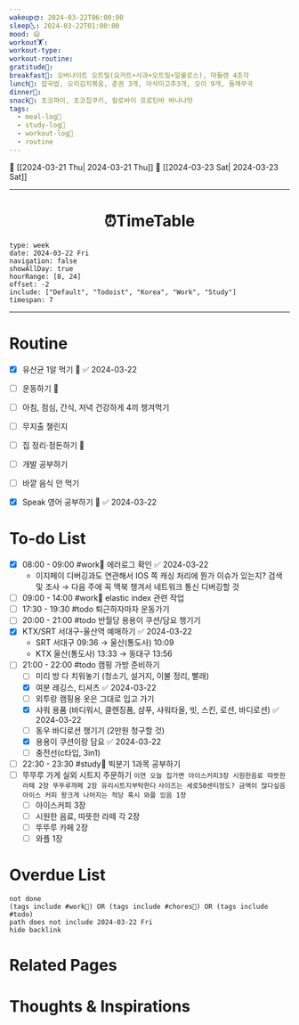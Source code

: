 ```yaml
---
wakeup🌞: 2024-03-22T06:00:00
sleep🌜: 2024-03-22T01:00:00
mood: 😄
workout🏋️: 
workout-type: 
workout-routine: 
gratitude🙏: 
breakfast🍳: 오버나이트 오트밀(요거트+사과+오트밀+알룰로스), 마들렌 4조각
lunch🍚: 잡곡밥, 오리김치볶음, 춘권 3개, 아삭이고추3개, 오이 9개, 들깨무국
dinner🥗: 
snack🍬: 초코파이, 초코칩쿠키, 칼로바이 프로틴바 바나나맛
tags:
  - meal-log📝
  - study-log📓
  - workout-log💪
  - routine
---
```


🔺 [[2024-03-21 Thu| 2024-03-21 Thu]]
🔻 [[2024-03-23 Sat| 2024-03-23 Sat]]
___
<h1> <center>⏰TimeTable </center> </h1>

```gEvent
type: week
date: 2024-03-22 Fri
navigation: false
showAllDay: true
hourRange: [8, 24]
offset: -2
include: ["Default", "Todoist", "Korea", "Work", "Study"]
timespan: 7
```

--- 


# Routine 

- [x] 유산균 1알 먹기 🔼 ✅ 2024-03-22
- [ ] 운동하기 🔼
- [ ] 아침, 점심, 간식, 저녁 건강하게 4끼 챙겨먹기
- [ ] 무지출 챌린지 
- [ ] 집 정리·정돈하기 🔼
- [ ] 개발 공부하기
- [ ] 바깥 음식 안 먹기 
- [x] Speak 영어 공부하기 🔼 ✅ 2024-03-22


# To-do List

- [x] 08:00 - 09:00 #work💼 에러로그 확인 ✅ 2024-03-22
	- 이지페이 디버깅과도 연관해서 IOS 쪽 캐싱 처리에 뭔가 이슈가 있는지? 검색 및 조사 → 다음 주에 꼭 맥북 챙겨서 네트워크 통신 디버깅할 것 
- [ ] 09:00 - 14:00 #work💼 elastic index 관련 작업
- [ ] 17:30 - 19:30 #todo 퇴근하자마자 운동가기
- [ ] 20:00 - 21:00 #todo 반월당 용용이 쿠션/담요 챙기기 
- [x] KTX/SRT 서대구-울산역 예매하기 ✅ 2024-03-22
	- SRT 서대구 09:36 → 울산(통도사) 10:09
	- KTX 울산(통도사) 13:33 → 동대구 13:56 
- [ ] 21:00 - 22:00 #todo 캠핑 가방 준비하기
	- [ ] 미리 방 다 치워놓기 (청소기, 설거지, 이불 정리, 빨래)
	- [x] 여분 레깅스, 티셔츠 ✅ 2024-03-22
	- [ ] 외투랑 캠핑용 옷은 그대로 입고 가기 
	- [x] 샤워 용품 (바디워시, 클렌징폼, 샴푸, 샤워타올, 빗, 스킨, 로션, 바디로션) ✅ 2024-03-22
	- [ ] 동우 바디로션 챙기기 (2만원 청구할 것)
	- [x] 용용이 쿠션이랑 담요 ✅ 2024-03-22
	- [ ] 충전선(c타입, 3in1)
- [ ] 22:30 - 23:30 #study📓 빅분기 1과목 공부하기
- [ ] 뚜뚜루 가게 실외 시트지 주문하기 
      `이연 오늘 집가면 아이스커피3장 시원한음료 따뜻한라떼 2장 뚜뚜루까페 2장 유리시트지부탁한다`
      `사이즈는 세로50센티정도? 금액이 많다싶음 아이스 커피 왕크게 나머지는 적당 혹시 와플 있음 1장`
	- [ ] 아이스커피 3장 
	- [ ] 시원한 음료, 따뜻한 라떼 각 2장
	- [ ] 뚜뚜루 카페 2장 
	- [ ] 와플 1장 

# Overdue List
```tasks
not done
(tags include #work💼) OR (tags include #chores🧺) OR (tags include #todo)
path does not include 2024-03-22 Fri
hide backlink
```

# Related Pages



# Thoughts & Inspirations

